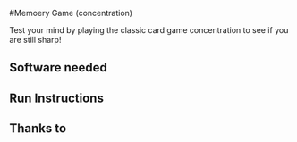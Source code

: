 #Memoery Game (concentration)

Test your mind by playing the classic card game concentration to see if you are still sharp!

## Software needed

## Run Instructions

## Thanks to